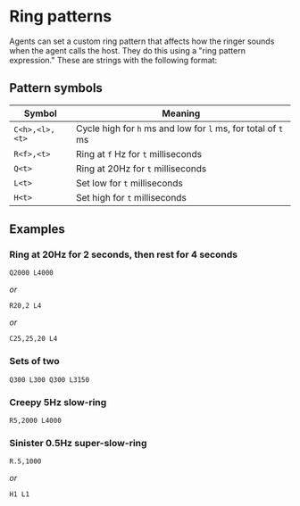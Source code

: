 # Ring patterns

Agents can set a custom ring pattern that affects how the ringer sounds when the agent calls the host.
They do this using a "ring pattern expression." These are strings with the following format:

## Pattern symbols

| Symbol         | Meaning                                                                     |
|----------------|-----------------------------------------------------------------------------|
| `C<h>,<l>,<t>` | Cycle high for `h` ms and low for `l` ms, for total of `t` ms |
| `R<f>,<t>` | Ring at `f` Hz for `t` milliseconds |
| `Q<t>` | Ring at 20Hz for `t` milliseconds |
| `L<t>`| Set low for `t` milliseconds |
| `H<t>` | Set high for `t` milliseconds |

## Examples

### Ring at 20Hz for 2 seconds, then rest for 4 seconds

```
Q2000 L4000
```
*or*
```
R20,2 L4
```
*or*
```
C25,25,20 L4
```

### Sets of two

```
Q300 L300 Q300 L3150
```

### Creepy 5Hz slow-ring

```
R5,2000 L4000
```

### Sinister 0.5Hz super-slow-ring

```
R.5,1000
```
*or*
```
H1 L1
```